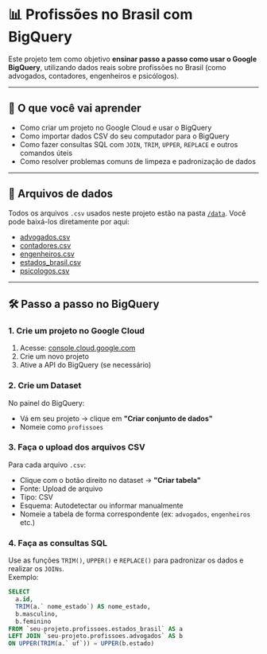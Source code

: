 # 📊 Profissões no Brasil com BigQuery

Este projeto tem como objetivo **ensinar passo a passo como usar o Google BigQuery**, utilizando dados reais sobre profissões no Brasil (como advogados, contadores, engenheiros e psicólogos).

---

## 🧠 O que você vai aprender

- Como criar um projeto no Google Cloud e usar o BigQuery
- Como importar dados CSV do seu computador para o BigQuery
- Como fazer consultas SQL com `JOIN`, `TRIM`, `UPPER`, `REPLACE` e outros comandos úteis
- Como resolver problemas comuns de limpeza e padronização de dados

---

## 📁 Arquivos de dados

Todos os arquivos `.csv` usados neste projeto estão na pasta [`/data`](data). Você pode baixá-los diretamente por aqui:

- [advogados.csv](https://github.com/gfill99/profissoes_brasil/blob/main/data/advogados.csv)
- [contadores.csv](https://github.com/gfill99/profissoes_brasil/blob/main/data/contadores.csv)
- [engenheiros.csv](https://github.com/gfill99/profissoes_brasil/blob/main/data/engenheiros.csv)
- [estados_brasil.csv](https://github.com/gfill99/profissoes_brasil/blob/main/data/estados_brasil.csv)
- [psicologos.csv](https://github.com/gfill99/profissoes_brasil/blob/main/data/psicologos.csv)

---

## 🛠️ Passo a passo no BigQuery

### 1. Crie um projeto no Google Cloud
1. Acesse: [console.cloud.google.com](https://console.cloud.google.com)
2. Crie um novo projeto
3. Ative a API do BigQuery (se necessário)

### 2. Crie um Dataset
No painel do BigQuery:
- Vá em seu projeto → clique em **"Criar conjunto de dados"**
- Nomeie como `profissoes`

### 3. Faça o upload dos arquivos CSV
Para cada arquivo `.csv`:
- Clique com o botão direito no dataset → **"Criar tabela"**
- Fonte: Upload de arquivo
- Tipo: CSV
- Esquema: Autodetectar ou informar manualmente
- Nomeie a tabela de forma correspondente (ex: `advogados`, `engenheiros` etc.)

### 4. Faça as consultas SQL
Use as funções `TRIM()`, `UPPER()` e `REPLACE()` para padronizar os dados e realizar os `JOINs`.  
Exemplo:

```sql
SELECT
  a.id,
  TRIM(a.` nome_estado`) AS nome_estado,
  b.masculino,
  b.feminino
FROM `seu-projeto.profissoes.estados_brasil` AS a
LEFT JOIN `seu-projeto.profissoes.advogados` AS b
ON UPPER(TRIM(a.` uf`)) = UPPER(b.estado)
